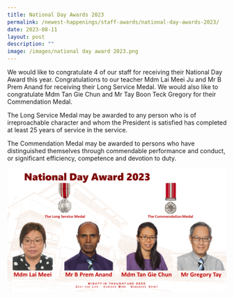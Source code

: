 ```yaml
---
title: National Day Awards 2023
permalink: /newest-happenings/staff-awards/national-day-awards-2023/
date: 2023-08-11
layout: post
description: ""
image: /images/national day award 2023.png
---
```

We would like to congratulate 4 of our staff for receiving their National Day Award this year.
Congratulations to our teacher Mdm Lai Meei Ju and Mr B Prem Anand for receiving their Long Service Medal.  We would also like to congratulate Mdm Tan Gie Chun and Mr Tay Boon Teck Gregory for their Commendation Medal.

The Long Service Medal may be awarded to any person who is of irreproachable character and whom the President is satisfied has completed at least 25 years of service in the service.

The Commendation Medal may be awarded to persons who have distinguished themselves through commendable performance and conduct, or significant efficiency, competence and devotion to duty.

![](/images/national%20day%20award%202023.png)